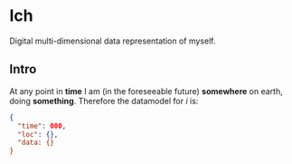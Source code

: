 # Ich
Digital multi-dimensional data representation of myself.

## Intro

At any point in **time** I am (in the foreseeable future) **somewhere** on earth, doing **something**. Therefore the datamodel for _i_ is:

```json
{
  "time": 000,
  "loc": {},
  "data: {}
}
```

